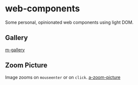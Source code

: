 # web-components
Some personal, opinionated web components using light DOM.

## Gallery
[m-gallery](https://tobiasfabian.github.io/web-components/m-gallery/)

## Zoom Picture
Image zooms on `mouseenter` or on `click`.
[a-zoom-picture](https://tobiasfabian.github.io/web-components/a-zoom-picture/)
